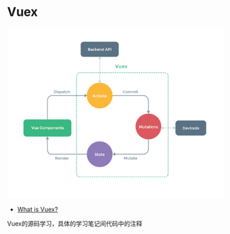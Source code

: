 # Vuex 


<p align="center">
  <img width="700px" src="https://raw.githubusercontent.com/vuejs/vuex/dev/docs/.vuepress/public/vuex.png">
</p>

- [What is Vuex?](https://vuex.vuejs.org/)

Vuex的源码学习，具体的学习笔记间代码中的注释
